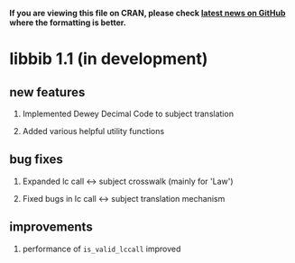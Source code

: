 
**If you are viewing this file on CRAN, please check
[latest news on GitHub](https://github.com/NYPL/libbib/blob/dev/NEWS.md)
where the formatting is better.**

# libbib 1.1 (in development)

## new features

1. Implemented Dewey Decimal Code to subject translation

2. Added various helpful utility functions

## bug fixes

1. Expanded lc call <-> subject crosswalk (mainly for 'Law')

2. Fixed bugs in lc call <-> subject translation mechanism

## improvements

1. performance of `is_valid_lccall` improved

